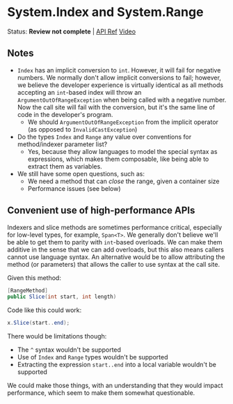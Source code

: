 # System.Index and System.Range

Status: **Review not complete** | 
[API Ref](https://github.com/dotnet/corefx/issues/34076)
[Video](https://www.youtube.com/watch?v=NYliXLGGBwc)

## Notes

* `Index` has an implicit conversion to `int`. However, it will fail for
  negative numbers. We normally don't allow implicit conversions to fail;
  however, we believe the developer experience is virtually identical as all
  methods accepting an `int`-based index will throw an
  `ArgumentOutOfRangeException` when being called with a negative number. Now
  the call site will fail with the conversion, but it's the same line of code in
  the developer's program.
    - We should `ArgumentOutOfRangeException` from the implicit operator (as
      opposed to `InvalidCastException`)
* Do the types `Index` and `Range` any value over conventions for method/indexer parameter list?
    - Yes, because they allow languages to model the special syntax as
      expressions, which makes them composable, like being able to extract them
      as variables.
* We still have some open questions, such as:
    - We need a method that can *close* the range, given a container size
    - Performance issues (see below)

## Convenient use of high-performance APIs

Indexers and slice methods are sometimes performance critical, especially for
low-level types, for example, `Span<T>`. We generally don't believe we'll be
able to get them to parity with `int`-based overloads. We can make them additive
in the sense that we can add overloads, but this also means callers cannot use
language syntax. An alternative would be to allow attributing the method (or
parameters) that allows the caller to use syntax at the call site.

Given this method:

```C#
[RangeMethod]
public Slice(int start, int length)
```

Code like this could work:

```C#
x.Slice(start..end);
```

There would be limitations though:

* The `^` syntax wouldn't be supported
* Use of `Index` and `Range` types wouldn't be supported
* Extracting the expression `start..end` into a local variable wouldn't be supported

We could make those things, with an understanding that they would impact
performance, which seem to make them somewhat questionable.
